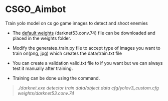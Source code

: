 # CSGO_Aimbot
Train yolo model on cs go game images to detect and shoot enemies

* The [default weights](https://pjreddie.com/media/files/darknet53.conv.74) (darknet53.conv.74) file can be downloaded
and placed in the weights folder.
* Modify the generates_train.py file to accept type of images you want to train on(png, jpg) which creates the data/train.txt file
* You can create a validation valid.txt file to if you want but we can always test it manually after training.

* Training can be done using the command.
> *./darknet.exe detector train data/object.data cfg/yolov3_custom.cfg weights/darknet53.conv.74*
